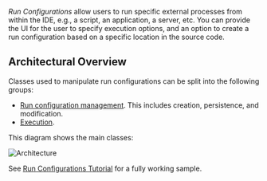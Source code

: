 [//]: # (title: Run Configurations)

<!-- Copyright 2000-2020 JetBrains s.r.o. and other contributors. Use of this source code is governed by the Apache 2.0 license that can be found in the LICENSE file. -->

*Run Configurations* allow users to run specific external processes from within the IDE, e.g., a script, an application, a server, etc. 
You can provide the UI for the user to specify execution options, and an option to create a run configuration based on a specific location in the source code.

## Architectural Overview

Classes used to manipulate run configurations can be split into the following groups:

* [Run configuration management](run_configuration_management.md).
  This includes creation, persistence, and modification.
* [Execution](run_configuration_execution.md).

This diagram shows the main classes:

![Architecture](classes.png)

See [Run Configurations Tutorial](run_configurations.md) for a fully working sample.